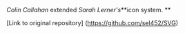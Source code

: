 _Colin Callahan_ extended _Sarah Lerner's_**icon system. ** 

[Link to original repository] (https://github.com/sel452/SVG)
